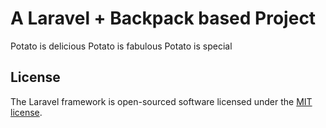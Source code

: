 # A Laravel + Backpack based Project

Potato is delicious
Potato is fabulous
Potato is special

## License

The Laravel framework is open-sourced software licensed under the [MIT license](http://opensource.org/licenses/MIT).
